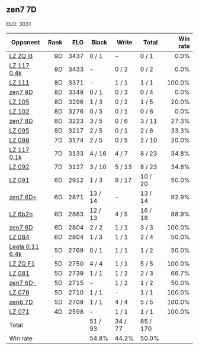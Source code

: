 ## zen7 7D ##

ELO: 3031

Opponent | Rank | ELO | Black | Write | Total | Win rate
---------|-----:|----:|-------|-------|-------|-------:
[LZ ZQ i8](LZ%20ZQ%20i8.md) | 9D | 3437 | 0 / 1 | - | 0 / 1 | 0.0%
[LZ 117 0.4k](LZ%20117%200.4k.md) | 9D | 3433 | - | 0 / 2 | 0 / 2 | 0.0%
[LZ 111](LZ%20111.md) | 8D | 3371 | - | 1 / 1 | 1 / 1 | 100.0%
[zen7 9D](zen7%209D.md) | 8D | 3349 | 0 / 1 | 0 / 3 | 0 / 4 | 0.0%
[LZ 105](LZ%20105.md) | 8D | 3296 | 1 / 3 | 0 / 2 | 1 / 5 | 20.0%
[LZ 102](LZ%20102.md) | 8D | 3276 | 0 / 5 | 0 / 1 | 0 / 6 | 0.0%
[zen7 8D](zen7%208D.md) | 8D | 3223 | 3 / 5 | 0 / 6 | 3 / 11 | 27.3%
[LZ 095](LZ%20095.md) | 8D | 3217 | 2 / 5 | 0 / 1 | 2 / 6 | 33.3%
[LZ 098](LZ%20098.md) | 7D | 3174 | 2 / 5 | 0 / 5 | 2 / 10 | 20.0%
[LZ 117 0.1k](LZ%20117%200.1k.md) | 7D | 3133 | 4 / 16 | 4 / 7 | 8 / 23 | 34.8%
[LZ 092](LZ%20092.md) | 7D | 3127 | 3 / 10 | 5 / 13 | 8 / 23 | 34.8%
[LZ 091](LZ%20091.md) | 6D | 2912 | 1 / 3 | 9 / 17 | 10 / 20 | 50.0%
[zen7 6D+](zen7%206D+.md) | 6D | 2871 | 13 / 14 | - | 13 / 14 | 92.9%
[LZ 6b2h](LZ%206b2h.md) | 6D | 2863 | 12 / 13 | 4 / 5 | 16 / 18 | 88.9%
[zen7 6D](zen7%206D.md) | 6D | 2804 | 2 / 2 | 1 / 1 | 3 / 3 | 100.0%
[LZ 084](LZ%20084.md) | 6D | 2804 | 1 / 3 | 1 / 1 | 2 / 4 | 50.0%
[Leela 0.11 6.4k](Leela%200.11%206.4k.md) | 5D | 2769 | 0 / 1 | 1 / 1 | 1 / 2 | 50.0%
[LZ ZQ F1](LZ%20ZQ%20F1.md) | 5D | 2750 | 4 / 4 | 1 / 1 | 5 / 5 | 100.0%
[LZ 081](LZ%20081.md) | 5D | 2739 | 1 / 1 | 1 / 2 | 2 / 3 | 66.7%
[zen7 6D-](zen7%206D-.md) | 5D | 2715 | - | 1 / 2 | 1 / 2 | 50.0%
[LZ 076](LZ%20076.md) | 5D | 2710 | 1 / 1 | - | 1 / 1 | 100.0%
[zen6 7D](zen6%207D.md) | 5D | 2709 | 1 / 1 | 4 / 4 | 5 / 5 | 100.0%
[LZ 071](LZ%20071.md) | 4D | 2598 | - | 1 / 1 | 1 / 1 | 100.0%
Total | | | 51 / 93 | 34 / 77 | 85 / 170 | 
Win rate| | | 54.8% | 44.2% | 50.0% | 
